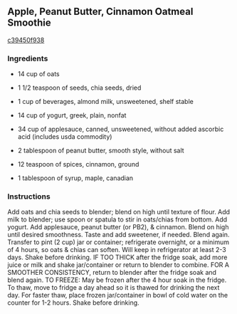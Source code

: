 ## Apple, Peanut Butter, Cinnamon Oatmeal Smoothie

[c39450f938](http://www.food.com/recipe/apple-peanut-butter-cinnamon-oatmeal-smoothie-498086)

### Ingredients

 - 14 cup of oats

 - 1 1/2 teaspoon of seeds, chia seeds, dried

 - 1 cup of beverages, almond milk, unsweetened, shelf stable

 - 14 cup of yogurt, greek, plain, nonfat

 - 34 cup of applesauce, canned, unsweetened, without added ascorbic acid (includes usda commodity)

 - 2 tablespoon of peanut butter, smooth style, without salt

 - 12 teaspoon of spices, cinnamon, ground

 - 1 tablespoon of syrup, maple, canadian

### Instructions

Add oats and chia seeds to blender; blend on high until texture of flour. Add milk to blender; use spoon or spatula to stir in oats/chias from bottom. Add yogurt. Add applesauce, peanut butter (or PB2), & cinnamon. Blend on high until desired smoothness. Taste and add sweetener, if needed. Blend again. Transfer to pint (2 cup) jar or container; refrigerate overnight, or a minimum of 4 hours, so oats & chias can soften. Will keep in refrigerator at least 2-3 days. Shake before drinking. IF TOO THICK after the fridge soak, add more juice or milk and shake jar/container or return to blender to combine. FOR A SMOOTHER CONSISTENCY, return to blender after the fridge soak and blend again. TO FREEZE: May be frozen after the 4 hour soak in the fridge. To thaw, move to fridge a day ahead so it is thawed for drinking the next day. For faster thaw, place frozen jar/container in bowl of cold water on the counter for 1-2 hours. Shake before drinking.